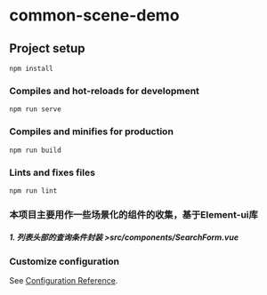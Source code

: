 # common-scene-demo

## Project setup
```
npm install
```

### Compiles and hot-reloads for development
```
npm run serve
```

### Compiles and minifies for production
```
npm run build
```

### Lints and fixes files
```
npm run lint
```

### 本项目主要用作一些场景化的组件的收集，基于Element-ui库

##### 1. 列表头部的查询条件封装 >src/components/SearchForm.vue 

### Customize configuration
See [Configuration Reference](https://cli.vuejs.org/config/).
